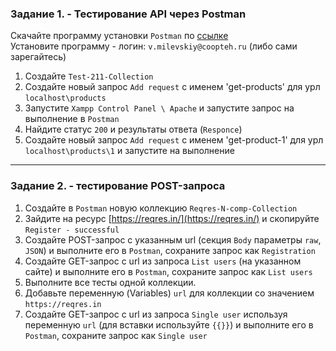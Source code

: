 ### Задание 1. - Тестирование API через Postman

Скачайте программу установки `Postman` по [ссылке](https://www.postman.com/downloads/?utm_source=postman-home)  
Установите программу - логин: `v.milevskiy@coopteh.ru` (либо сами зарегайтесь)  

1. Создайте `Test-211-Collection`
2. Создайте новый запрос `Add request` с именем 'get-products' для урл `localhost\products`
3. Запустите `Xampp Control Panel \ Apache` и запустите запрос на выполнение в `Postman`
4. Найдите статус `200` и результаты ответа (`Responce`)
5. Создайте новый запрос `Add request` с именем 'get-product-1' для урл `localhost\products\1` и запустите на выполнение
<hr>

### Задание 2. - тестирование POST-запроса

1. Создайте в `Postman` новую коллекцию `Reqres-N-comp-Collection`
2. Зайдите на ресурс [https://reqres.in/](https://reqres.in/) и скопируйте `Register - successful`
3. Создайте POST-запрос с указанным url (секция `Body` параметры `raw`, `JSON`) и выполните его в `Postman`, сохраните запрос как `Registration`
4. Создайте GET-запрос с url из запроса `List users` (на указанном сайте) и выполните его в `Postman`, сохраните запрос как `List users`
5. Выполните все тесты одной коллекции.
6. Добавьте переменную (Variables) `url` для коллекции со значением `https://reqres.in`
7. Создайте GET-запрос с url из запроса `Single user` используя переменную `url` (для вставки используйте `{{}}`) и выполните его в `Postman`, сохраните запрос как `Single user`
